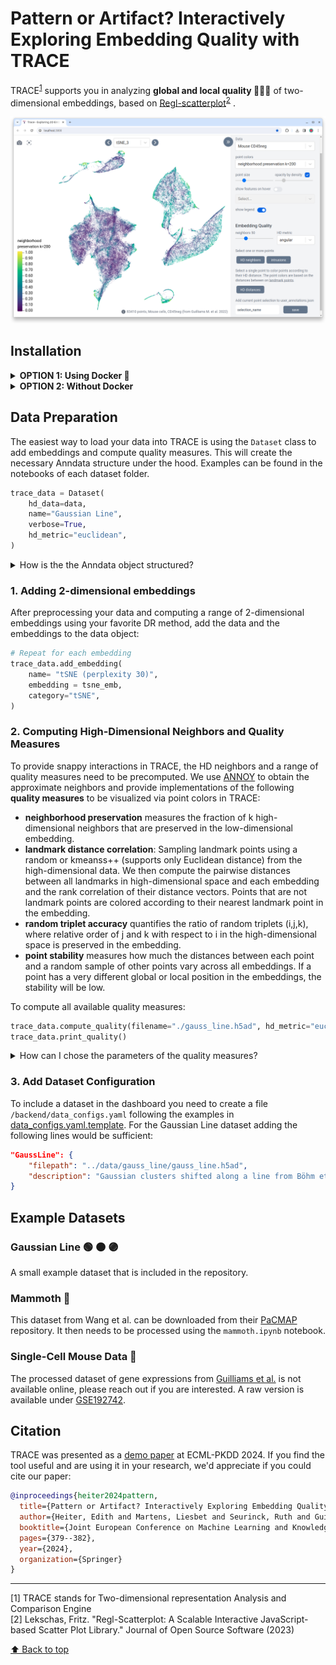 # Pattern or Artifact? Interactively Exploring Embedding Quality with TRACE

TRACE<sup>[1](#trace)</sup> supports you in analyzing **global and local quality 🕵🏽‍♀️** of two-dimensional embeddings, based on [Regl-scatterplot](https://github.com/flekschas/regl-scatterplot)<sup>[2](#regl_citation)</sup> .

![screenshot](data/TRACE_screenshot.png)

## Installation

<details>
<summary><b>OPTION 1: Using Docker 🐋</b></summary>

Make sure you have [Docker Compose](https://docs.docker.com/compose/install/) installed. Then build the container that includes the backend and frontend.

```bash
docker-compose build
docker-compose up
```
This will mount the /frontend, /backend, and /data directories into the repective containers. 

Open [http://localhost:3000](http://localhost:3000) with your browser to see the result.

</details>

<details>
<summary><b>OPTION 2: Without Docker</b></summary>

#### Required packages
**Backend**: Install the required python packages for the backend, tested with Python 3.11 from `backend/pip_requirements.txt` or `backend/conda_requirements.yaml`. 

**Frontend**: Install the packages in `frontend/package.json` using e.g. `npm install`.

First, start the backend within the right python evironment:
```bash
conda activate backend_env/
python main.py
# or
python -m uvicorn main:app --reload
```

Then start the frontend development server:
```bash
npm run dev
```
Open [http://localhost:3000](http://localhost:3000) with your browser to see the result.

</details>

## Data Preparation

The easiest way to load your data into TRACE is using the `Dataset` class to add embeddings and compute quality measures. This will create the necessary Anndata structure under the hood. Examples can be found in the notebooks of each dataset folder. 

```python
trace_data = Dataset(
    hd_data=data,
    name="Gaussian Line",
    verbose=True,
    hd_metric="euclidean",
)
```

<details>
<summary>How is the the Anndata object structured?</summary>

The TRACE backend can load data structured in the [Anndata](https://anndata.readthedocs.io/en/latest/tutorials/notebooks/getting-started.html) format. It includes the following fields:

* `adata.X` high-dimensional data
* [optional] `adata.obs`: dataframe with metadata e.g. cluster labels
* `adata.obsm` low-dimensional embeddings, one entry for each embedding, e.g. `adata.obsm["t-SNE (exag. 5)"]` for a t-SNE embedding. 
* `adata.uns` unstructured data:

    * `adata.uns["methods"]`: a dictionary that structures all available embeddings into groups (exactly one level with keys and a list as values such as in the example). This defines which embeddings can be selected in the interface. For example one could group according to DR methods and and list all corresponding **two-dimensional** embedding keys in adata.obsm:
        ```json
        {
            "t-SNE": ["t-SNE (exag. 5)", "t-SNE (exag. 1)"],
            "UMAP": ["UMAP 20", "UMAP 100"]
        }
        ```
    * [optional] `adata.uns["neighbors"]`: an _nxk_ array of the k-nearest high-dimensional neighbors of each point
    * [optional] `adata.uns["t-SNE (exag. 5)"]`: dictionary with additional data for each embedding, such as **quality** scores or **parameters** used to obtain the embedding. For example:
        ```json
        {
            "quality": {"qnx@50": [...], "qnx@200": [...]},
            "parameters": {"perplexity": 100, "exaggeration": 5, "epochs": 750}
        }
        ```
    * [optional] 🌈 You can add custom colors for metadata features by adding a list of HEX values to `trace_data.adata.uns["featureName_colors"]`. For categorical features, the number of colors should match the number of categories. The colors for continuous features will be mapped to the [min, max] range of the feature values.

</details>

### 1. Adding 2-dimensional embeddings
After preprocessing your data and computing a range of 2-dimensional embeddings using your favorite DR method, add the data and the embeddings to the data object:

```python
# Repeat for each embedding
trace_data.add_embedding(
    name= "tSNE (perplexity 30)",
    embedding = tsne_emb,
    category="tSNE",
)
```


### 2. Computing High-Dimensional Neighbors and Quality Measures

To provide snappy interactions in TRACE, the HD neighbors and a range of quality measures need to be precomputed. We use [ANNOY](https://github.com/spotify/annoy) to obtain the approximate neighbors and provide implementations of the following **quality measures** to be visualized via point colors in TRACE:

* **neighborhood preservation** measures the fraction of k high-dimensional neighbors that are preserved in the low-dimensional embedding. 
* **landmark distance correlation**: Sampling landmark points using a random or kmeanss++ (supports only Euclidean distance) from the high-dimensional data. We then compute the pairwise distances between all landmarks in high-dimensional space and each embedding and the rank correlation of their distance vectors. Points that are not landmark points are colored according to their nearest landmark point in the embedding. 
* **random triplet accuracy** quantifies the ratio of random triplets (i,j,k), where relative order of j and k with respect to i in the high-dimensional space is preserved in the embedding. 
* **point stability** measures how much the distances between each point and a random sample of other points vary across all embeddings. If a point has a very different global or local position in the embeddings, the stability will be low. 

To compute all available quality measures:
```python
trace_data.compute_quality(filename="./gauss_line.h5ad", hd_metric="euclidean")
trace_data.print_quality()
```

<details>
<summary>How can I chose the parameters of the quality measures?</summary>
Instead of calling the ```compute_quality``` function, you can also call each function separately.

```python
trace_data.precompute_HD_neighbors(maxK=200)
trace_data.compute_neighborhood_preservation(
    neighborhood_sizes=[200, 100, 50]
)
trace_data.compute_global_distance_correlation(
    max_landmarks=1000, LD_landmark_neighbors=True,
    hd_metric="euclidean", sampling_method="random",
)
trace_data.compute_random_triplet_accuracy(
    num_triplets=10
)
trace_data.compute_point_stability(num_samples=50)

# align the embeddings such that point movement is minimized
trace_data.align_embeddings(reference_embedding="PCA")
trace_data.save_adata(filename="./gauss_line.h5ad")

```
</details>

### 3. Add Dataset Configuration

To include a dataset in the dashboard you need to create a file ```/backend/data_configs.yaml``` following the examples in [data_configs.yaml.template](./backend/data_configs.yaml.template). For the Gaussian Line dataset adding the following lines would be sufficient:
```json
"GaussLine": {
    "filepath": "../data/gauss_line/gauss_line.h5ad",
    "description": "Gaussian clusters shifted along a line from Böhm et al. (2022)",
}
```

## Example Datasets

### Gaussian Line 🟢 🟠 🟣
A small example dataset that is included in the repository. 

### Mammoth 🦣
This dataset from Wang et al. can be downloaded from their [PaCMAP](https://github.com/YingfanWang/PaCMAP/blob/master/data/mammoth_3d_50k.json) repository. It then needs to be processed using the `mammoth.ipynb` notebook. 

### Single-Cell Mouse Data 🐁
The processed dataset of gene expressions from [Guilliams et al.](https://pubmed.ncbi.nlm.nih.gov/35021063/) is not available online, please reach out if you are interested. A raw version is available under [GSE192742](https://www.ncbi.nlm.nih.gov/geo/query/acc.cgi?acc=GSE192742).


## Citation
TRACE was presented as a [demo paper](https://link.springer.com/chapter/10.1007/978-3-031-70371-3_24) at ECML-PKDD 2024. If you find the tool useful and are using it in your research, we'd appreciate if you could cite our paper:

```bibtex
@inproceedings{heiter2024pattern,
  title={Pattern or Artifact? Interactively Exploring Embedding Quality with TRACE},
  author={Heiter, Edith and Martens, Liesbet and Seurinck, Ruth and Guilliams, Martin and De Bie, Tijl and Saeys, Yvan and Lijffijt, Jefrey},
  booktitle={Joint European Conference on Machine Learning and Knowledge Discovery in Databases},
  pages={379--382},
  year={2024},
  organization={Springer}
}
```

***

<a name="trace">[1]</a> TRACE stands for Two-dimensional representation Analysis and Comparison Engine<br />
<a name="regl_citation">[2]</a> Lekschas, Fritz. "Regl-Scatterplot: A Scalable Interactive JavaScript-based Scatter Plot Library." Journal of Open Source Software (2023)

[⬆️ Back to top](#pattern-or-artefact-interactively-exploring-embedding-quality-with-trace)
